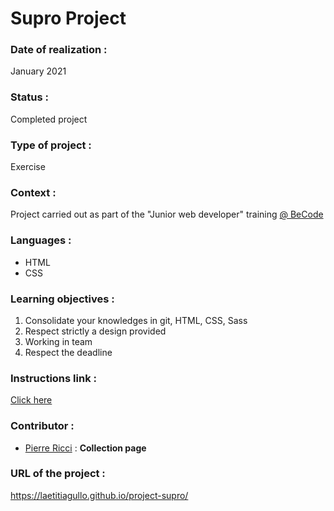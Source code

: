# Supro Project

### Date of realization :
January 2021

### Status :
Completed project

### Type of project :
Exercise

### Context :
Project carried out as part of the "Junior web developer" training [@ BeCode](https://becode.org/)

### Languages :
* HTML
* CSS

### Learning objectives :
1. Consolidate your knowledges in git, HTML, CSS, Sass
2. Respect strictly a design provided
3. Working in team
4. Respect the deadline

### Instructions link :
[Click here](https://github.com/becodeorg/LIE-Jepsen-4.27/tree/master/01-the-field/04-html-css/03-client-project)

### Contributor :
* [Pierre Ricci](https://github.com/RicciPierre) : **Collection page**


### URL of the project :
https://laetitiagullo.github.io/project-supro/
